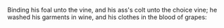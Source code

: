 Binding his foal unto the vine, and his ass's colt unto the choice vine; he washed his garments in wine, and his clothes in the blood of grapes:
